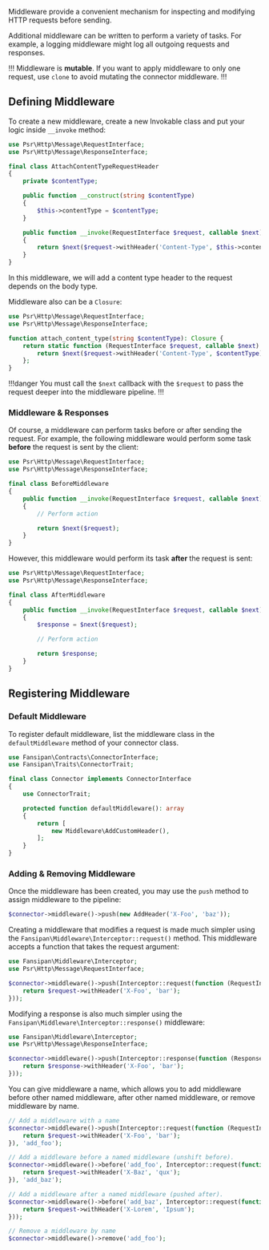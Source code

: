 Middleware provide a convenient mechanism for inspecting and modifying HTTP requests before sending.

Additional middleware can be written to perform a variety of tasks. For example, a logging middleware might log all outgoing requests and responses.

!!!
Middleware is **mutable**. If you want to apply middleware to only one request, use `clone` to avoid mutating the connector middleware.
!!!

## Defining Middleware

To create a new middleware, create a new Invokable class and put your logic inside `__invoke` method:

```php
use Psr\Http\Message\RequestInterface;
use Psr\Http\Message\ResponseInterface;

final class AttachContentTypeRequestHeader
{
    private $contentType;

    public function __construct(string $contentType)
    {
        $this->contentType = $contentType;
    }

    public function __invoke(RequestInterface $request, callable $next): ResponseInterface
    {
        return $next($request->withHeader('Content-Type', $this->contentType));
    }
}
```

In this middleware, we will add a content type header to the request depends on the body type.

Middleware also can be a `Closure`:

```php
use Psr\Http\Message\RequestInterface;
use Psr\Http\Message\ResponseInterface;

function attach_content_type(string $contentType): Closure {
    return static function (RequestInterface $request, callable $next): ResponseInterface {
        return $next($request->withHeader('Content-Type', $contentType));
    };
}
```

!!!danger
You must call the `$next` callback with the `$request` to pass the request deeper into the middleware pipeline.
!!!

### Middleware & Responses

Of course, a middleware can perform tasks before or after sending the request. For example, the following middleware would perform some task **before** the request is sent by the client:

```php
use Psr\Http\Message\RequestInterface;
use Psr\Http\Message\ResponseInterface;

final class BeforeMiddleware
{
    public function __invoke(RequestInterface $request, callable $next): ResponseInterface
    {
        // Perform action

        return $next($request);
    }
}
```

However, this middleware would perform its task **after** the request is sent:

```php
use Psr\Http\Message\RequestInterface;
use Psr\Http\Message\ResponseInterface;

final class AfterMiddleware
{
    public function __invoke(RequestInterface $request, callable $next): ResponseInterface
    {
        $response = $next($request);

        // Perform action

        return $response;
    }
}
```

## Registering Middleware

### Default Middleware

To register default middleware, list the middleware class in the `defaultMiddleware` method of your connector class.

```php
use Fansipan\Contracts\ConnectorInterface;
use Fansipan\Traits\ConnectorTrait;

final class Connector implements ConnectorInterface
{
    use ConnectorTrait;

    protected function defaultMiddleware(): array
    {
        return [
            new Middleware\AddCustomHeader(),
        ];
    }
}
```

### Adding & Removing Middleware

Once the middleware has been created, you may use the `push` method to assign middleware to the pipeline:

```php
$connector->middleware()->push(new AddHeader('X-Foo', 'baz'));
```

Creating a middleware that modifies a request is made much simpler using the `Fansipan\Middleware\Interceptor::request()` method. This middleware accepts a function that takes the request argument:

```php
use Fansipan\Middleware\Interceptor;
use Psr\Http\Message\RequestInterface;

$connector->middleware()->push(Interceptor::request(function (RequestInterface $request) {
    return $request->withHeader('X-Foo', 'bar');
}));
```

Modifying a response is also much simpler using the `Fansipan\Middleware\Interceptor::response()` middleware:

```php
use Fansipan\Middleware\Interceptor;
use Psr\Http\Message\ResponseInterface;

$connector->middleware()->push(Interceptor::response(function (ResponseInterface $response) {
    return $response->withHeader('X-Foo', 'bar');
}));
```

You can give middleware a name, which allows you to add middleware before other named middleware, after other named middleware, or remove middleware by name.

```php
// Add a middleware with a name
$connector->middleware()->push(Interceptor::request(function (RequestInterface $request) {
    return $request->withHeader('X-Foo', 'bar');
}), 'add_foo');

// Add a middleware before a named middleware (unshift before).
$connector->middleware()->before('add_foo', Interceptor::request(function (RequestInterface $request) {
    return $request->withHeader('X-Baz', 'qux');
}), 'add_baz');

// Add a middleware after a named middleware (pushed after).
$connector->middleware()->before('add_baz', Interceptor::request(function (RequestInterface $request) {
    return $request->withHeader('X-Lorem', 'Ipsum');
}));

// Remove a middleware by name
$connector->middleware()->remove('add_foo');
```

